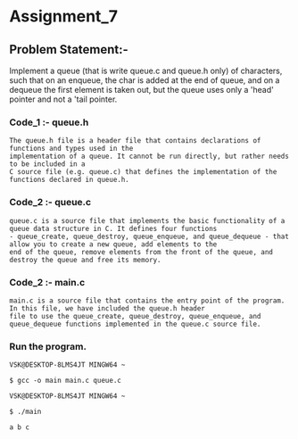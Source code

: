 
# Assignment_7

## Problem Statement:-

Implement a queue (that is write queue.c and queue.h only) of characters, such that on an 
enqueue, the char is added at the end of queue, and on a dequeue the first element is taken 
out, but the queue uses only a 'head' pointer and not a 'tail pointer. 

### Code_1 :- queue.h

    The queue.h file is a header file that contains declarations of functions and types used in the 
    implementation of a queue. It cannot be run directly, but rather needs to be included in a 
    C source file (e.g. queue.c) that defines the implementation of the functions declared in queue.h.

### Code_2 :- queue.c

    queue.c is a source file that implements the basic functionality of a queue data structure in C. It defines four functions 
    - queue_create, queue_destroy, queue_enqueue, and queue_dequeue - that allow you to create a new queue, add elements to the 
    end of the queue, remove elements from the front of the queue, and destroy the queue and free its memory.

### Code_2 :- main.c
  
    main.c is a source file that contains the entry point of the program. In this file, we have included the queue.h header 
    file to use the queue_create, queue_destroy, queue_enqueue, and queue_dequeue functions implemented in the queue.c source file.


### Run the program.

    VSK@DESKTOP-8LMS4JT MINGW64 ~
    
    $ gcc -o main main.c queue.c

    VSK@DESKTOP-8LMS4JT MINGW64 ~
    
    $ ./main
    
    a b c
